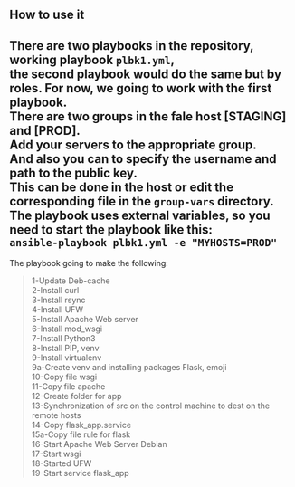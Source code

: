 ## How to use it

There are two playbooks in the repository, working playbook `plbk1.yml`,<br>
the second playbook would do the same but by roles.
For now, we going to work with the first playbook.<br>
There are two groups in the fale host **[STAGING]** and **[PROD]**.<br>
Add your servers to the appropriate group.<br> 
And also you can to specify the username and path to the public key.<br>
This can be done in the host or edit the corresponding file in the `group-vars` directory.<br>
The playbook uses external variables, so you need to start the playbook like this:<br>
`ansible-playbook plbk1.yml -e "MYHOSTS=PROD"`<br>
----
The playbook going to make the following:<br>
>1-Update Deb-cache<br>
>2-Install curl<br>
>3-Install rsync<br>
>4-Install UFW<br>
>5-Install Apache Web server<br>
>6-Install mod_wsgi<br>
>7-Install Python3<br>
>8-Install PIP, venv<br>
>9-Install virtualenv<br>
>9a-Create venv and installing packages Flask, emoji<br>
>10-Copy file wsgi<br>
>11-Copy file apache<br>
>12-Create folder for app<br>
>13-Synchronization of src on the control machine to dest on the remote hosts<br>
>14-Copy flask_app.service<br>
>15a-Copy file rule for flask<br>
>16-Start Apache Web Server Debian<br>
>17-Start wsgi<br>
>18-Started UFW<br>
>19-Start service flask_app<br>
